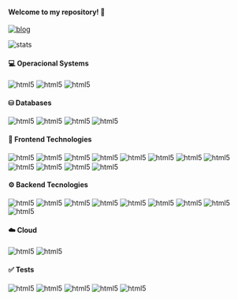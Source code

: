 #### Welcome to my repository! 🫱

[![blog](https://img.shields.io/badge/LinkedIn-0077B5?style=for-the-badge&logo=linkedin&logoColor=white)](https://www.linkedin.com/in/leonardo-grigoletto-dev/)

![stats](https://github-readme-stats.vercel.app/api/top-langs/?username=LeonardoGrigolettoDev&theme=blue-green)

#### 💻 Operacional Systems
<div style="display: inline_block">
<img align="center" alt="html5" src="https://img.shields.io/badge/Linux_Mint-87CF3E?style=for-the-badge&logo=linux-mint&logoColor=white" />
<img align="center" alt="html5" src="https://img.shields.io/badge/Ubuntu-E95420?style=for-the-badge&logo=ubuntu&logoColor=white" />
<img align="center" alt="html5" src="https://img.shields.io/badge/Fedora-294172?style=for-the-badge&logo=fedora&logoColor=white" />
</div>


#### ⛁ Databases
<div style="display: inline_block">
<img align="center" alt="html5" src="https://img.shields.io/badge/MySQL-005C84?style=for-the-badge&logo=mysql&logoColor=white" />
<img align="center" alt="html5" src="    https://img.shields.io/badge/MariaDB-003545?style=for-the-badge&logo=mariadb&logoColor=white" />
<img align="center" alt="html5" src="https://img.shields.io/badge/PostgreSQL-316192?style=for-the-badge&logo=postgresql&logoColor=white" />
<img align="center" alt="html5" src="https://img.shields.io/badge/MongoDB-4EA94B?style=for-the-badge&logo=mongodb&logoColor=white" />
</div>

#### 🎨 Frontend Technologies
<div style="display: inline_block">
<img align="center" alt="html5" src="https://img.shields.io/badge/GIT-E44C30?style=for-the-badge&logo=git&logoColor=white" />
<img align="center" alt="html5" src="https://img.shields.io/badge/HTML5-E34F26?style=for-the-badge&logo=html5&logoColor=white" />
<img align="center" alt="html5" src="https://img.shields.io/badge/JavaScript-F7DF1E?style=for-the-badge&logo=javascript&logoColor=black" />
<img align="center" alt="html5" src="https://img.shields.io/badge/CSS-239120?&style=for-the-badge&logo=css3&logoColor=white
   " />
   <img align="center" alt="html5" src="https://img.shields.io/badge/TypeScript-007ACC?style=for-the-badge&logo=typescript&logoColor=white
   " />
      <img align="center" alt="html5" src="https://img.shields.io/badge/React-20232A?style=for-the-badge&logo=react&logoColor=61DAFB
   " />
         <img align="center" alt="html5" src="   https://img.shields.io/badge/Vue.js-35495E?style=for-the-badge&logo=vue.js&logoColor=4FC08D
   " />
                      <img align="center" alt="html5" src="    https://img.shields.io/badge/React_Router-CA4245?style=for-the-badge&logo=react-router&logoColor=white
   " />
                    <img align="center" alt="html5" src="    https://img.shields.io/badge/Redux-593D88?style=for-the-badge&logo=redux&logoColor=white
   " />
            <img align="center" alt="html5" src="   https://img.shields.io/badge/Bootstrap-563D7C?style=for-the-badge&logo=bootstrap&logoColor=white
   " />
              <img align="center" alt="html5" src=" https://img.shields.io/badge/styled--components-DB7093?style=for-the-badge&logo=styled-components&logoColor=white
   " />
                 <img align="center" alt="html5" src=" https://img.shields.io/badge/jQuery-0769AD?style=for-the-badge&logo=jquery&logoColor=white
   " />
</div>

#### ⚙️ Backend Tecnologies
<div style="display: inline_block">
<img align="center" alt="html5" src="https://img.shields.io/badge/GIT-E44C30?style=for-the-badge&logo=git&logoColor=white" />
<img align="center" alt="html5" src="https://img.shields.io/badge/Python-3776AB?style=for-the-badge&logo=python&logoColor=white" />
<img align="center" alt="html5" src="    https://img.shields.io/badge/redis-%23DD0031.svg?&style=for-the-badge&logo=redis&logoColor=white" />
<img align="center" alt="html5" src="https://img.shields.io/badge/Node.js-43853D?style=for-the-badge&logo=node.js&logoColor=white" />
<img align="center" alt="html5" src="https://img.shields.io/badge/TypeScript-007ACC?style=for-the-badge&logo=typescript&logoColor=white" />
<img align="center" alt="html5" src="    https://img.shields.io/badge/Go-00ADD8?style=for-the-badge&logo=go&logoColor=white" />

<img align="center" alt="html5" src="https://img.shields.io/badge/Express.js-404D59?style=for-the-badge" />

<img align="center" alt="html5" src="https://img.shields.io/badge/sequelize-323330?style=for-the-badge&logo=sequelize&logoColor=blue" />

<img align="center" alt="html5" src="https://img.shields.io/badge/json%20web%20tokens-323330?style=for-the-badge&logo=json-web-tokens&logoColor=pink" />



</div>

#### ☁️ Cloud
<div style="display: inline_block">
<img align="center" alt="html5" src="https://img.shields.io/badge/Netlify-00C7B7?style=for-the-badge&logo=netlify&logoColor=white" />
<img align="center" alt="html5" src="https://img.shields.io/badge/Oracle-F80000?style=for-the-badge&logo=oracle&logoColor=black" />
</div>

#### ✅ Tests
<div style="display: inline_block">
<img align="center" alt="html5" src="https://img.shields.io/badge/Jest-323330?style=for-the-badge&logo=Jest&logoColor=white" />
<img align="center" alt="html5" src="https://img.shields.io/badge/testing%20library-323330?style=for-the-badge&logo=testing-library&logoColor=red" />
<img align="center" alt="html5" src="https://img.shields.io/badge/mocha.js-323330?style=for-the-badge&logo=mocha&logoColor=Brown" />
<img align="center" alt="html5" src="https://img.shields.io/badge/chai.js-323330?style=for-the-badge&logo=chai&logoColor=red" />
<img align="center" alt="html5" src="https://img.shields.io/badge/sinon.js-323330?style=for-the-badge&logo=sinon" />
</div>
